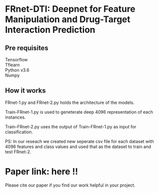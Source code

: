 # FRnet-DTI: Deepnet for Feature Manipulation and Drug-Target Interaction Prediction

## Pre requisites
Tensorflow   
Tflearn    
Python v3.6    
Numpy    

## How it works
FRnet-1.py and FRnet-2.py holds the architecture of the models.    

Train-FRnet-1.py is used to geneterate deep 4096 representation of each instances.  

Train-FRnet-2.py uses the output of Train-FRnet-1.py as input for classification.  

PS: In our reseach we created new seperate csv file for each dataset with 4096 features and class values and used that as the dataset to train and test FRnet-2.  


# Paper link: here !!   
Please cite our paper if you find our work helpful in your project.


